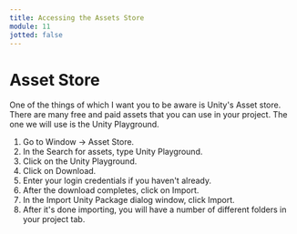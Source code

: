 ```yaml
---
title: Accessing the Assets Store
module: 11
jotted: false
---
```


# Asset Store 

One of the things of which I want you to be aware is Unity's Asset store.  There are many free and paid assets that you can use in your project.  The one we will use is the Unity Playground.

1. Go to Window -> Asset Store. 
2. In the Search for assets, type Unity Playground.
3. Click on the Unity Playground.
4. Click on Download.
5. Enter your login credentials if you haven't already.
6. After the download completes, click on Import.
7. In the Import Unity Package dialog window, click Import.
8. After it's done importing, you will have a number of different folders in your project tab.

<!--<iframe width="560" height="315" src="https://www.youtube.com/embed/KadFClldms8" frameborder="0" allow="accelerometer; autoplay; encrypted-media; gyroscope; picture-in-picture" allowfullscreen></iframe>-->